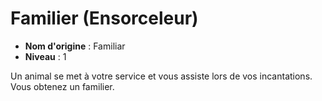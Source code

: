# Familier (Ensorceleur)

 * **Nom d'origine** : Familiar
 * **Niveau** : 1


<p>Un animal se met à votre service et vous assiste lors de vos incantations. Vous obtenez un familier.</p>